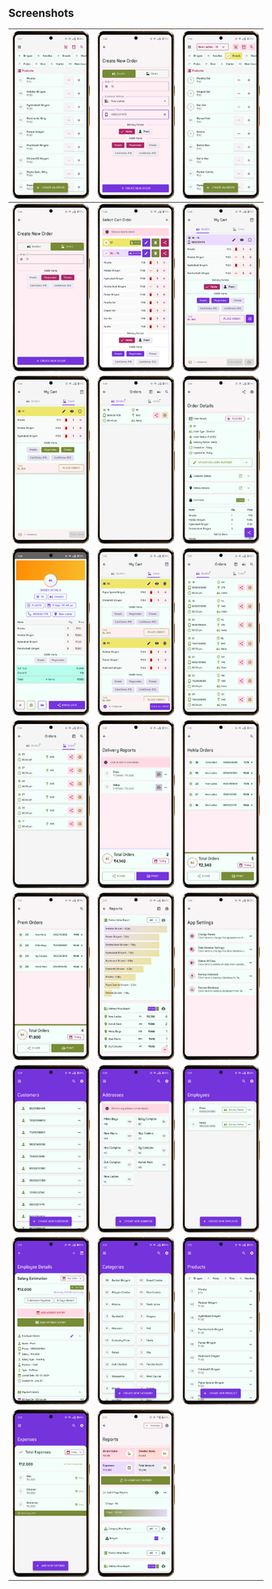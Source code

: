 ## Screenshots
| ![1](docs/mockup/1.png)   | ![2](docs/mockup/2.png)   | ![3](docs/mockup/3.png)   |
|---------------------------|---------------------------|---------------------------|
| ![4](docs/mockup/4.png)   | ![5](docs/mockup/5.png)   | ![6](docs/mockup/6.png)   |
| ![7](docs/mockup/7.png)   | ![8](docs/mockup/8.png)   | ![9](docs/mockup/9.png)   |
| ![10](docs/mockup/10.png) | ![11](docs/mockup/11.png) | ![12](docs/mockup/12.png) |
| ![13](docs/mockup/13.png) | ![14](docs/mockup/14.png) | ![15](docs/mockup/15.png) |
| ![16](docs/mockup/16.png) | ![17](docs/mockup/17.png) | ![18](docs/mockup/18.png) |
| ![19](docs/mockup/19.png) | ![20](docs/mockup/20.png) | ![21](docs/mockup/21.png) |
| ![22](docs/mockup/22.png) | ![23](docs/mockup/23.png) | ![24](docs/mockup/24.png) |
| ![25](docs/mockup/25.png) | ![26](docs/mockup/26.png) |                           |
